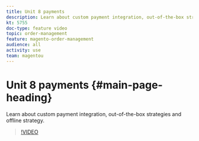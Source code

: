 ```yaml
---
title: Unit 8 payments
description: Learn about custom payment integration, out-of-the-box strategies and offline strategy.
kt: 5755
doc-type: feature video
topic: order-management
feature: magento-order-management
audience: all
activity: use
team: magentou
---
```


# Unit 8 payments {#main-page-heading}

Learn about custom payment integration, out-of-the-box strategies and offline strategy.

>[!VIDEO](https://video.tv.adobe.com/v/35976?quality=12&learn=on)